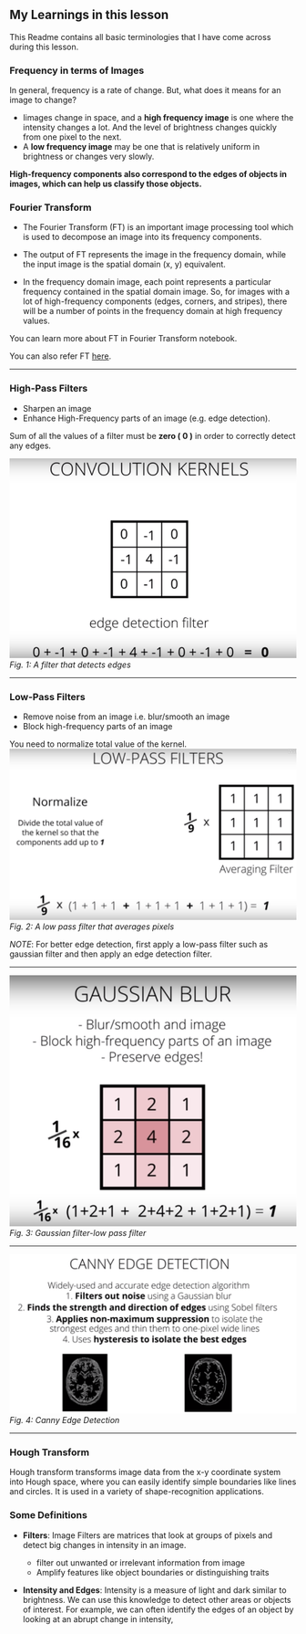 ## My Learnings in this lesson

This Readme contains all basic terminologies that I have come across during this lesson.

### Frequency in terms of Images

In general, frequency is a rate of change. But, what does it means for an image to change?
-  Iimages change in space, and a **high frequency image** is one where the intensity changes a lot. And the level of brightness changes quickly from one pixel to the next.
-   A **low frequency image** may be one that is relatively uniform in brightness or changes very slowly.

__High-frequency components also correspond to the edges of objects in images, which can help us classify those objects.__

### Fourier Transform
-   The Fourier Transform (FT) is an important image processing tool which is used to decompose an image into its frequency components. 

-   The output of FT represents the image in the frequency domain, while the input image is the spatial domain (x, y) equivalent. 

-   In the frequency domain image, each point represents a particular frequency contained in the spatial domain image. So, for images with a lot of high-frequency components (edges, corners, and stripes), there will be a number of points in the frequency domain at high frequency values.

You can learn more about FT in Fourier Transform notebook.

You can also refer FT [here](https://docs.opencv.org/3.0-beta/doc/py_tutorials/py_imgproc/py_transforms/py_fourier_transform/py_fourier_transform.html).

---

### High-Pass Filters
- Sharpen an image
- Enhance High-Frequency parts of an image (e.g. edge detection).

Sum of all the values of a filter must be **zero ( 0 )** in order to correctly detect any edges.

![Filter](images/conv_kernels.png )
*Fig. 1: A filter that detects edges*

---

### Low-Pass Filters
- Remove noise from an image i.e. blur/smooth an image
- Block high-frequency parts of an image

You need to normalize total value of the kernel.
![Low Pass Filter](images/low_pass_filter.png )
*Fig. 2: A low pass filter that averages pixels*

*NOTE*: For better edge detection, first apply a low-pass filter such as gaussian filter and then apply an edge detection filter.

---
![Gaussian Low Pass Filter](images/gaussian_low_pass_filter.png )
*Fig. 3: Gaussian filter-low pass filter*

---

![Canny Edge Detection](images/canny_edge_detection.png )
*Fig. 4: Canny Edge Detection*

---

### Hough Transform
Hough transform transforms image data from the x-y coordinate system into Hough space, where you can easily identify simple boundaries like lines and circles. It is used in a variety of shape-recognition applications.
### Some Definitions 
- **Filters**: Image Filters are matrices that look at groups of pixels and detect big changes in intensity in an image.
    - filter out unwanted or irrelevant information from image
    - Amplify features like object boundaries or distinguishing traits

- **Intensity and Edges**: Intensity is a measure of light and dark similar to brightness. We can use this knowledge to detect other areas or objects of interest. For example, we can often identify the edges of an object by looking at an abrupt change in intensity,